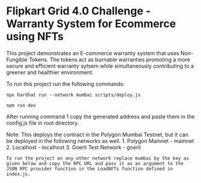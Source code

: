 # Flipkart Grid 4.0 Challenge - Warranty System for Ecommerce using NFTs

This project demonstrates an E-commerce warranty system that uses Non-Fungible Tokens. The tokens act as burnable warranties promoting a more secure and efficient warranty sytsem while simultaneously contributing to a greener and healthier environment.

To run this project run the following commands:

```shell
npx hardhat run --network mumbai scripts/deploy.js

npm run dev
```

After running command 1 copy the generated address and paste them in the config.js file in root directory.

Note: This deploys the contract in the Polygon Mumbai Testnet, but it can be deployed in the following networks as well. 
    1. Polygon Mainnet - mainnet
    2. Localhost - localhost
    3. Goerli Test Network - goerli

    To run the project on any other network replace mumbai by the key as given below and copy the RPC URL and pass it as an argument to the JSON RPC provider function in the LoadNFTs function defined in index.js.
